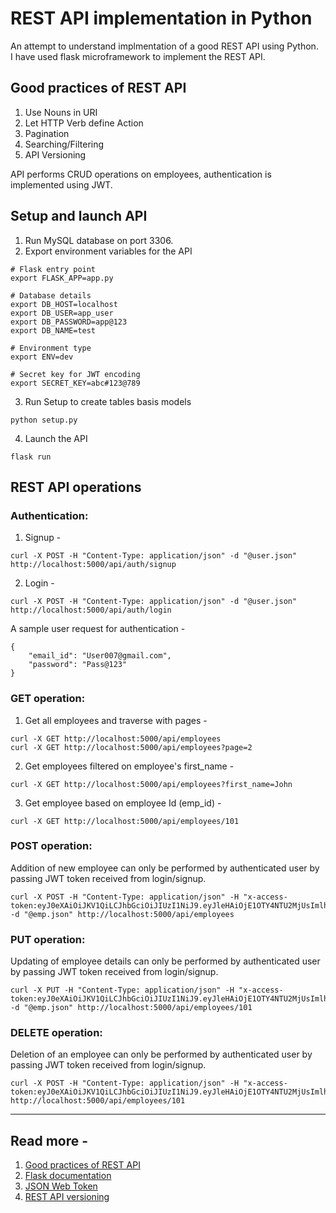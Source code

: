 # REST API implementation in Python
An attempt to understand implmentation of a good REST API using Python. <br>
I have used flask microframework to implement the REST API.

## Good practices of REST API
1. Use Nouns in URI
2. Let HTTP Verb define Action
3. Pagination
4. Searching/Filtering
5. API Versioning

API performs CRUD operations on employees, authentication is implemented using JWT.


## Setup and launch API
1. Run MySQL database on port 3306.
2. Export environment variables for the API
```
# Flask entry point
export FLASK_APP=app.py

# Database details
export DB_HOST=localhost
export DB_USER=app_user
export DB_PASSWORD=app@123
export DB_NAME=test

# Environment type
export ENV=dev

# Secret key for JWT encoding
export SECRET_KEY=abc#123@789
``` 
3. Run Setup to create tables basis models
```
python setup.py
```
4. Launch the API
```
flask run
```

## REST API operations
### Authentication:
1. Signup - 
```
curl -X POST -H "Content-Type: application/json" -d "@user.json" http://localhost:5000/api/auth/signup
```
2. Login - 
```
curl -X POST -H "Content-Type: application/json" -d "@user.json" http://localhost:5000/api/auth/login
```

A sample user request for authentication - 
```
{
    "email_id": "User007@gmail.com",
    "password": "Pass@123"
}
```

### GET operation:
1. Get all employees and traverse with pages -
```
curl -X GET http://localhost:5000/api/employees
curl -X GET http://localhost:5000/api/employees?page=2
```
2. Get employees filtered on employee's first_name - 
```
curl -X GET http://localhost:5000/api/employees?first_name=John
```
3. Get employee based on employee Id (emp_id) - 
```
curl -X GET http://localhost:5000/api/employees/101
```

### POST operation:
Addition of new employee can only be performed by authenticated user by passing JWT token received from login/signup.
```
curl -X POST -H "Content-Type: application/json" -H "x-access-token:eyJ0eXAiOiJKV1QiLCJhbGciOiJIUzI1NiJ9.eyJleHAiOjE1OTY4NTU2MjUsImlhdCI6MTU5Njg1NTUwNSwic3ViIjozfQ.OiaQtzeGD8vj3LLxqTkaUrYj2VhKTsJSqKtumm9cpZs" -d "@emp.json" http://localhost:5000/api/employees
```

### PUT operation:
Updating of employee details can only be performed by authenticated user by passing JWT token received from login/signup.
```
curl -X PUT -H "Content-Type: application/json" -H "x-access-token:eyJ0eXAiOiJKV1QiLCJhbGciOiJIUzI1NiJ9.eyJleHAiOjE1OTY4NTU2MjUsImlhdCI6MTU5Njg1NTUwNSwic3ViIjozfQ.OiaQtzeGD8vj3LLxqTkaUrYj2VhKTsJSqKtumm9cpZs" -d "@emp.json" http://localhost:5000/api/employees/101
```

### DELETE operation:
Deletion of an employee can only be performed by authenticated user by passing JWT token received from login/signup.
```
curl -X POST -H "Content-Type: application/json" -H "x-access-token:eyJ0eXAiOiJKV1QiLCJhbGciOiJIUzI1NiJ9.eyJleHAiOjE1OTY4NTU2MjUsImlhdCI6MTU5Njg1NTUwNSwic3ViIjozfQ.OiaQtzeGD8vj3LLxqTkaUrYj2VhKTsJSqKtumm9cpZs" http://localhost:5000/api/employees/101
```

---
## Read more - 
1. [Good practices of REST API](https://medium.com/hashmapinc/rest-good-practices-for-api-design-881439796dc9)
2. [Flask documentation](https://flask.palletsprojects.com/en/1.1.x/)
3. [JSON Web Token](https://jwt.io/introduction/)
4. [REST API versioning](https://restfulapi.net/versioning/)

